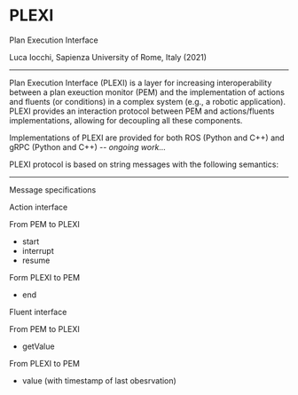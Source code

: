 # PLEXI
Plan Execution Interface

Luca Iocchi, Sapienza University of Rome, Italy (2021)

----

Plan Execution Interface (PLEXI) is a layer for increasing interoperability between a plan exeuction monitor (PEM) and the implementation of actions and fluents (or conditions) in a complex system (e.g., a robotic application). PLEXI provides an interaction protocol between PEM and actions/fluents implementations, allowing for decoupling all these components. 

Implementations of PLEXI are provided for both ROS (Python and C++) and gRPC (Python and C++) -- *ongoing work...*

PLEXI protocol is based on string messages with the following semantics:

----

Message specifications

Action interface

From PEM to PLEXI

* start
* interrupt
* resume

Form PLEXI to PEM

* end

Fluent interface

From PEM to PLEXI

* getValue

From PLEXI to PEM

* value (with timestamp of last obesrvation)





